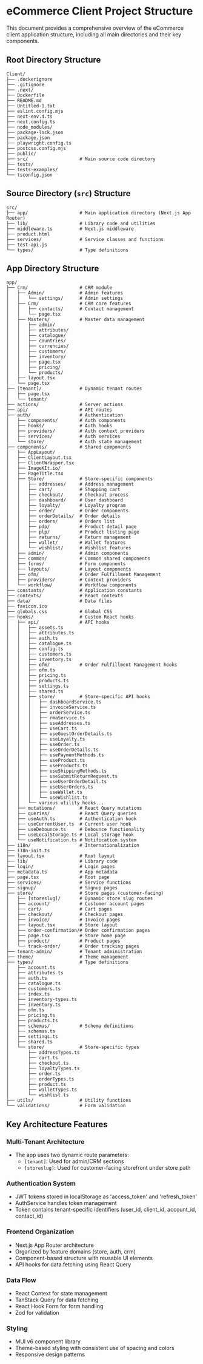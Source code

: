 # eCommerce Client Project Structure

This document provides a comprehensive overview of the eCommerce client application structure, including all main directories and their key components.

## Root Directory Structure

```
Client/
├── .dockerignore
├── .gitignore
├── .next/
├── Dockerfile
├── README.md
├── Untitled-1.txt
├── eslint.config.mjs
├── next-env.d.ts
├── next.config.ts
├── node_modules/
├── package-lock.json
├── package.json
├── playwright.config.ts
├── postcss.config.mjs
├── public/
├── src/                   # Main source code directory
├── tests/
├── tests-examples/
└── tsconfig.json
```

## Source Directory (`src`) Structure

```
src/
├── app/                   # Main application directory (Next.js App Router)
├── lib/                   # Library code and utilities
├── middleware.ts          # Next.js middleware
├── product.html
├── services/              # Service classes and functions
├── test-api.js
└── types/                 # Type definitions
```

## App Directory Structure

```
app/
├── Crm/                   # CRM module
│   ├── Admin/             # Admin features
│   │   └── settings/      # Admin settings
│   ├── Crm/               # CRM core features
│   │   ├── contacts/      # Contact management
│   │   └── page.tsx
│   ├── Masters/           # Master data management
│   │   ├── admin/
│   │   ├── attributes/
│   │   ├── catalogue/
│   │   ├── countries/
│   │   ├── currencies/
│   │   ├── customers/
│   │   ├── inventory/
│   │   ├── page.tsx
│   │   ├── pricing/
│   │   └── products/
│   ├── layout.tsx
│   └── page.tsx
├── [tenant]/              # Dynamic tenant routes
│   ├── page.tsx
│   └── tenant/
├── actions/               # Server actions
├── api/                   # API routes
├── auth/                  # Authentication
│   ├── components/        # Auth components
│   ├── hooks/             # Auth hooks
│   ├── providers/         # Auth context providers
│   ├── services/          # Auth services
│   └── store/             # Auth state management
├── components/            # Shared components
│   ├── AppLayout/
│   ├── ClientLayout.tsx
│   ├── ClientWrapper.tsx
│   ├── ImageKIt.io/
│   ├── PageTitle.tsx
│   ├── Store/             # Store-specific components
│   │   ├── addresses/     # Address management
│   │   ├── cart/          # Shopping cart
│   │   ├── checkout/      # Checkout process
│   │   ├── dashboard/     # User dashboard
│   │   ├── loyalty/       # Loyalty program
│   │   ├── order/         # Order components
│   │   ├── orderDetails/  # Order details
│   │   ├── orders/        # Orders list
│   │   ├── pdp/           # Product detail page
│   │   ├── plp/           # Product listing page
│   │   ├── returns/       # Return management
│   │   ├── wallet/        # Wallet features
│   │   └── wishlist/      # Wishlist features
│   ├── admin/             # Admin components
│   ├── common/            # Common shared components
│   ├── forms/             # Form components
│   ├── layouts/           # Layout components
│   ├── ofm/               # Order Fulfillment Management
│   ├── providers/         # Context providers
│   └── workflow/          # Workflow components
├── constants/             # Application constants
├── contexts/              # React contexts
├── data/                  # Data files
├── favicon.ico
├── globals.css            # Global CSS
├── hooks/                 # Custom React hooks
│   ├── api/               # API hooks
│   │   ├── assets.ts
│   │   ├── attributes.ts
│   │   ├── auth.ts
│   │   ├── catalogue.ts
│   │   ├── config.ts
│   │   ├── customers.ts
│   │   ├── inventory.ts
│   │   ├── ofm/           # Order Fulfillment Management hooks
│   │   ├── ofm.ts
│   │   ├── pricing.ts
│   │   ├── products.ts
│   │   ├── settings.ts
│   │   ├── shared.ts
│   │   ├── store/         # Store-specific API hooks
│   │   │   ├── dashboardService.ts
│   │   │   ├── invoiceService.ts
│   │   │   ├── orderService.ts
│   │   │   ├── rmaService.ts
│   │   │   ├── useAddresses.ts
│   │   │   ├── useCart.ts
│   │   │   ├── useGuestOrderDetails.ts
│   │   │   ├── useLoyalty.ts
│   │   │   ├── useOrder.ts
│   │   │   ├── useOrderDetails.ts
│   │   │   ├── usePaymentMethods.ts
│   │   │   ├── useProduct.ts
│   │   │   ├── useProducts.ts
│   │   │   ├── useShippingMethods.ts
│   │   │   ├── useSubmitReturnRequest.ts
│   │   │   ├── useUserOrderDetail.ts
│   │   │   ├── useUserOrders.ts
│   │   │   ├── useWallet.ts
│   │   │   └── useWishlist.ts
│   │   └── various utility hooks...
│   ├── mutations/         # React Query mutations
│   ├── queries/           # React Query queries
│   ├── useAuth.ts         # Authentication hook
│   ├── useCurrentUser.ts  # Current user hook
│   ├── useDebounce.ts     # Debounce functionality
│   ├── useLocalStorage.ts # Local storage hook
│   └── useNotification.ts # Notification system
├── i18n/                  # Internationalization
├── i18n-init.ts
├── layout.tsx             # Root layout
├── lib/                   # Library code
├── login/                 # Login pages
├── metadata.ts            # App metadata
├── page.tsx               # Root page
├── services/              # Service functions
├── signup/                # Signup pages
├── store/                 # Store pages (customer-facing)
│   ├── [storeslug]/       # Dynamic store slug routes
│   ├── account/           # Customer account pages
│   ├── cart/              # Cart pages
│   ├── checkout/          # Checkout pages
│   ├── invoice/           # Invoice pages
│   ├── layout.tsx         # Store layout
│   ├── order-confirmation/# Order confirmation pages
│   ├── page.tsx           # Store home page
│   ├── product/           # Product pages
│   └── track-order/       # Order tracking pages
├── tenant-admin/          # Tenant administration
├── theme/                 # Theme management
├── types/                 # Type definitions
│   ├── account.ts
│   ├── attributes.ts
│   ├── auth.ts
│   ├── catalogue.ts
│   ├── customers.ts
│   ├── index.ts
│   ├── inventory-types.ts
│   ├── inventory.ts
│   ├── ofm.ts
│   ├── pricing.ts
│   ├── products.ts
│   ├── schemas/           # Schema definitions
│   ├── schemas.ts
│   ├── settings.ts
│   ├── shared.ts
│   └── store/             # Store-specific types
│       ├── addressTypes.ts
│       ├── cart.ts
│       ├── checkout.ts
│       ├── loyaltyTypes.ts
│       ├── order.ts
│       ├── orderTypes.ts
│       ├── product.ts
│       ├── walletTypes.ts
│       └── wishlist.ts
├── utils/                 # Utility functions
└── validations/           # Form validation
```

## Key Architecture Features

### Multi-Tenant Architecture
- The app uses two dynamic route parameters:
  - `[tenant]`: Used for admin/CRM sections
  - `[storeslug]`: Used for customer-facing storefront under store path

### Authentication System
- JWT tokens stored in localStorage as 'access_token' and 'refresh_token'
- AuthService handles token management
- Token contains tenant-specific identifiers (user_id, client_id, account_id, contact_id)

### Frontend Organization
- Next.js App Router architecture
- Organized by feature domains (store, auth, crm)
- Component-based structure with reusable UI elements
- API hooks for data fetching using React Query

### Data Flow
- React Context for state management
- TanStack Query for data fetching
- React Hook Form for form handling
- Zod for validation

### Styling
- MUI v6 component library
- Theme-based styling with consistent use of spacing and colors
- Responsive design patterns

